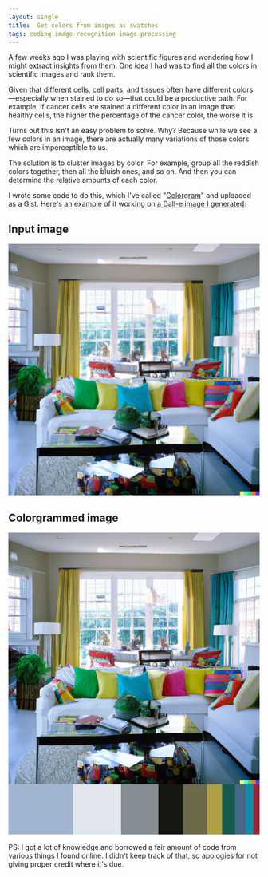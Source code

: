 ```yaml
---
layout: single
title:  Get colors from images as swatches
tags: coding image-recognition image-processing
---
```


A few weeks ago I was playing with scientific figures and wondering how I might extract insights from them. One idea I had was to find all the colors in scientific images and rank them.

Given that different cells, cell parts, and tissues often have different colors—especially when stained to do so—that could be a productive path. For example, if cancer cells are stained a different color in an image than healthy cells, the higher the percentage of the cancer color, the worse it is.

Turns out this isn't an easy problem to solve. Why? Because while we see a few colors in an image, there are actually many variations of those colors which are imperceptible to us. 

The solution is to cluster images by color. For example, group all the reddish colors together, then all the bluish ones, and so on. And then you can determine the relative amounts of each color.

I wrote some code to do this, which I've called "[Colorgram](https://gist.github.com/simonmesmith/a1c3fdef3d8e9a03cd170cc3e7a5a596)" and uploaded as a Gist. Here's an example of it working on [a Dall-e image I generated](https://labs.openai.com/e/lsqFtxWjDEoJ7knsg5H24L0L/1hvQqqxamd1HlBcDECc2pSQz):

## Input image

![Colorful modern living room](/assets/images/colorful-modern-living-room.png)

## Colorgrammed image

![Colorful modern living room colorgrammed](/assets/images/colorful-modern-living-room-colorgrammed.png)

PS: I got a lot of knowledge and borrowed a fair amount of code from various things I found online. I didn't keep track of that, so apologies for not giving proper credit where it's due.